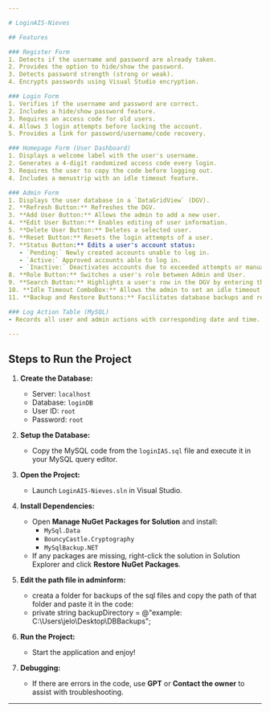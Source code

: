 ```yaml
---

# LoginAIS-Nieves

## Features

### Register Form
1. Detects if the username and password are already taken.
2. Provides the option to hide/show the password.
3. Detects password strength (strong or weak).
4. Encrypts passwords using Visual Studio encryption.

### Login Form
1. Verifies if the username and password are correct.
2. Includes a hide/show password feature.
3. Requires an access code for old users.
4. Allows 3 login attempts before locking the account.
5. Provides a link for password/username/code recovery.

### Homepage Form (User Dashboard)
1. Displays a welcome label with the user's username.
2. Generates a 4-digit randomized access code every login.
3. Requires the user to copy the code before logging out.
4. Includes a menustrip with an idle timeout feature.

### Admin Form
1. Displays the user database in a `DataGridView` (DGV).
2. **Refresh Button:** Refreshes the DGV.
3. **Add User Button:** Allows the admin to add a new user.
4. **Edit User Button:** Enables editing of user information.
5. **Delete User Button:** Deletes a selected user.
6. **Reset Button:** Resets the login attempts of a user.
7. **Status Button:** Edits a user's account status:
   - `Pending:` Newly created accounts unable to log in.
   - `Active:` Approved accounts able to log in.
   - `Inactive:` Deactivates accounts due to exceeded attempts or manual admin action.
8. **Role Button:** Switches a user's role between Admin and User.
9. **Search Button:** Highlights a user's row in the DGV by entering the username in a textbox.
10. **Idle Timeout ComboBox:** Allows the admin to set an idle timeout for a selected user in the DGV.
11. **Backup and Restore Buttons:** Facilitates database backups and restores using `MySqlBackup.NET`. Includes a ComboBox to select from previous backups.

### Log Action Table (MySQL)
- Records all user and admin actions with corresponding date and time.

---
```


## Steps to Run the Project

1. **Create the Database:**
   - Server: `localhost`  
   - Database: `loginDB`  
   - User ID: `root`  
   - Password: `root`

2. **Setup the Database:**
   - Copy the MySQL code from the `loginIAS.sql` file and execute it in your MySQL query editor.

3. **Open the Project:**
   - Launch `LoginAIS-Nieves.sln` in Visual Studio.

4. **Install Dependencies:**
   - Open **Manage NuGet Packages for Solution** and install:
     - `MySql.Data`
     - `BouncyCastle.Cryptography`
     - `MySqlBackup.NET`
   - If any packages are missing, right-click the solution in Solution Explorer and click **Restore NuGet Packages**.

5. **Edit the path file in adminform:**
   - creata a folder for backups of the sql files and copy the path of that folder and paste it in the code:
   - private string backupDirectory = @"example: C:\Users\jelo\Desktop\DBBackups";
     

7. **Run the Project:**
   - Start the application and enjoy!

8. **Debugging:**
   - If there are errors in the code, use **GPT** or **Contact the owner** to assist with troubleshooting.

---

